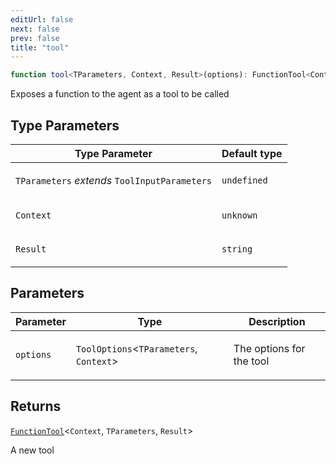 ```yaml
---
editUrl: false
next: false
prev: false
title: "tool"
---
```


```ts
function tool<TParameters, Context, Result>(options): FunctionTool<Context, TParameters, Result>
```

Exposes a function to the agent as a tool to be called

## Type Parameters

<table>
<thead>
<tr>
<th>Type Parameter</th>
<th>Default type</th>
</tr>
</thead>
<tbody>
<tr>
<td>

`TParameters` *extends* `ToolInputParameters`

</td>
<td>

`undefined`

</td>
</tr>
<tr>
<td>

`Context`

</td>
<td>

`unknown`

</td>
</tr>
<tr>
<td>

`Result`

</td>
<td>

`string`

</td>
</tr>
</tbody>
</table>

## Parameters

<table>
<thead>
<tr>
<th>Parameter</th>
<th>Type</th>
<th>Description</th>
</tr>
</thead>
<tbody>
<tr>
<td>

`options`

</td>
<td>

`ToolOptions`\<`TParameters`, `Context`\>

</td>
<td>

The options for the tool

</td>
</tr>
</tbody>
</table>

## Returns

[`FunctionTool`](/openai-agents-js/openai/agents-realtime/type-aliases/functiontool/)\<`Context`, `TParameters`, `Result`\>

A new tool
